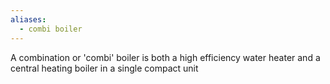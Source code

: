 ```yaml
---
aliases:
  - combi boiler
---
```


A combination or 'combi' boiler is both a high efficiency water heater and a central heating boiler in a single compact unit